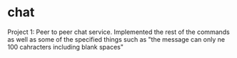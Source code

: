 # chat
Project 1: Peer to peer chat service.
Implemented the rest of the commands as well as some of the specified things such as "the message can only ne 100 cahracters including blank spaces"
